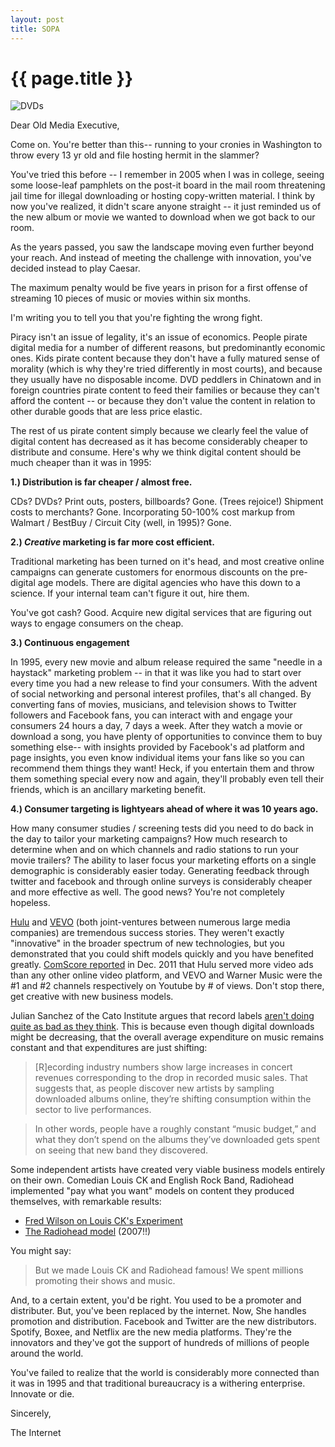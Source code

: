 ```yaml
---
layout: post
title: SOPA
---
```


# {{ page.title }}

![DVDs](/images/2012-01-20-sopa.jpeg")

Dear Old Media Executive,

Come on. You're better than this-- running to your cronies in Washington to throw every 13 yr old and file hosting hermit in the slammer? 

You've tried this before -- I remember in 2005 when I was in college, seeing some loose-leaf pamphlets on the post-it board in the mail room threatening jail time for illegal downloading or hosting copy-written material. I think by now you've realized, it didn't scare anyone straight -- it just reminded us of the new album or movie we wanted to download when we got back to our room. 

As the years passed, you saw the landscape moving even further beyond your reach. And instead of meeting the challenge with innovation, you've decided instead to play Caesar.  

The maximum penalty would be five years in prison for a first offense of streaming 10 pieces of music or movies within six months.

I'm writing you to tell you that you're fighting the wrong fight.

Piracy isn't an issue of legality, it's an issue of economics. People pirate digital media for a number of different reasons, but predominantly economic ones. Kids pirate content because they don't have a fully matured sense of morality (which is why they're tried differently in most courts), and because they usually have no disposable income. DVD peddlers in Chinatown and in foreign countries pirate content to feed their families or because they can't afford the content -- or because they don't value the content in relation to other durable goods that are less price elastic.

The rest of us pirate content simply because we clearly feel the value of digital content has decreased as it has become considerably cheaper to distribute and consume. Here's why we think digital content should be much cheaper than it was in 1995: 

**1.) Distribution is far cheaper / almost free.**

CDs? DVDs? Print outs, posters, billboards? Gone. (Trees rejoice!) Shipment costs to merchants? Gone. Incorporating 50-100% cost markup from Walmart / BestBuy / Circuit City (well, in 1995)? Gone. 

**2.) *Creative* marketing is far more cost efficient.**

Traditional marketing has been turned on it's head, and most creative online campaigns can generate customers for enormous discounts on the pre-digital age models. There are digital agencies who have this down to a science. If your internal team can't figure it out, hire them.  

You've got cash? Good. Acquire new digital services that are figuring out ways to engage consumers on the cheap.

**3.) Continuous engagement**

In 1995, every new movie and album release required the same "needle in a haystack" marketing problem -- in that it was like you had to start over every time you had a new release to find your consumers. With the advent of social networking and personal interest profiles, that's all changed. By converting fans of movies, musicians, and television shows to Twitter followers and Facebook fans, you can interact with and engage your consumers 24 hours a day, 7 days a week. After they watch a movie or download a song, you have plenty of opportunities to convince them to buy something else-- with insights provided by Facebook's ad platform and page insights, you even know individual items your fans like so you can recommend them things they want! Heck, if you entertain them and throw them something special every now and again, they'll probably even tell their friends, which is an ancillary marketing benefit. 

**4.) Consumer targeting is lightyears ahead of where it was 10 years ago.**

How many consumer studies / screening tests did you need to do back in the day to tailor your marketing campaigns? How much research to determine when and on which channels and radio stations to run your movie trailers? The ability to laser focus your marketing efforts on a single demographic is considerably easier today. Generating feedback through twitter and facebook and through online surveys is considerably cheaper and more effective as well. The good news? You're not completely hopeless.

[Hulu](www.hulu.com) and [VEVO](www.vevo.com) (both joint-ventures between numerous large media companies) are tremendous success stories. They weren't exactly "innovative" in the broader spectrum of new technologies, but you demonstrated that you could shift models quickly and you have benefited greatly. [ComScore reported](http://www.comscore.com/Press_Events/Press_Releases/2012/1/comScore_Releases_December_2011_U.S._Online_Video_Rankings) in Dec. 2011 that Hulu served more video ads than any other online video platform, and VEVO and Warner Music were the #1 and #2 channels respectively on Youtube by # of views. Don't stop there, get creative with new business models.

Julian Sanchez of the Cato Institute argues that record labels [aren't doing quite as bad as they think](http://www.wired.com/threatlevel/2012/01/sopa-piracy-costs/). This is because even though digital downloads might be decreasing, that the overall average expenditure on music remains constant and that expenditures are just shifting: 

>[R]ecording industry numbers show large increases in concert revenues corresponding to the drop in recorded music sales. That suggests that, as people discover new artists by sampling downloaded albums online, they’re shifting consumption within the sector to live performances. 

>In other words, people have a roughly constant “music budget,” and what they don’t spend on the albums they’ve downloaded gets spent on seeing that new band they discovered. 

Some independent artists have created very viable business models entirely on their own. Comedian Louis CK and English Rock Band, Radiohead implemented "pay what you want" models on content they produced themselves, with remarkable results:

* [Fred Wilson on Louis CK's Experiment](http://www.avc.com/a_vc/2011/12/some-thoughts-on-the-louis-ck-experiment.html)
* [The Radiohead model](http://www.time.com/time/arts/article/0,8599,1666973,00.html) (2007!!)

You might say: 

>But we made Louis CK and Radiohead famous! We spent millions promoting their shows and music. 

And, to a certain extent, you'd be right. You used to be a promoter and distributer. But, you've been replaced by the internet. Now, She handles promotion and distribution. Facebook and Twitter are the new distributors. Spotify, Boxee, and Netflix are the new media platforms. They're the innovators and they've got the support of hundreds of millions of people around the world. 

You've failed to realize that the world is considerably more connected than it was in 1995 and that traditional bureaucracy is a withering enterprise. Innovate or die.  

Sincerely, 

The Internet
